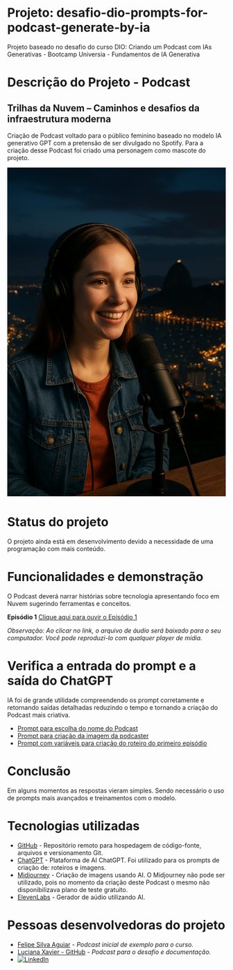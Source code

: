 # Projeto: desafio-dio-prompts-for-podcast-generate-by-ia
Projeto baseado no desafio do curso DIO: Criando um Podcast com IAs Generativas - Bootcamp Universia - Fundamentos de IA Generativa
# Descrição do Projeto - Podcast
## Trilhas da Nuvem – Caminhos e desafios da infraestrutura moderna
Criação de Podcast voltado para o público feminino baseado no modelo IA generativo GPT com a pretensão de ser divulgado no Spotify. Para a criação desse Podcast foi criado uma personagem como mascote do projeto.

![podcaster](https://github.com/LucianaXavierDaSilva/desafio-dio-prompts-for-podcast-generate-by-ia/blob/main/podcaster_half.png)

# Status do projeto
O projeto ainda está em desenvolvimento devido a necessidade de uma programação com mais conteúdo.

# Funcionalidades e demonstração
O Podcast deverá narrar histórias sobre tecnologia apresentando foco em Nuvem sugerindo ferramentas e conceitos.

**Episódio 1** [Clique aqui para ouvir o Episódio 1](https://raw.githubusercontent.com/LucianaXavierDaSilva/desafio-dio-prompts-for-podcast-generate-by-ia/main/AudioElevenLabsEpisodio1EDITADOBitrate528KB.mp3)

*Observação: Ao clicar no link, o arquivo de áudio será baixado para o seu computador. Você pode reproduzi-lo com qualquer player de mídia.*
  
# Verifica a entrada do prompt e a saída do ChatGPT
IA foi de grande utilidade compreendendo os prompt corretamente e retornando saídas detalhadas reduzindo o tempo e tornando a criação do Podcast mais criativa.
* [Prompt para escolha do nome do Podcast](https://chatgpt.com/share/68d462ce-dc64-8009-bbe7-861cd489dd96)
* [Prompt para criação da imagem da podcaster](https://chatgpt.com/share/68d48a20-03f0-8009-8684-81a4b0f28227)
* [Prompt com variáveis para criação do roteiro do primeiro episódio](https://chatgpt.com/s/t_68d5ad34cdf08191bc7c89d7c5c8951d)

# Conclusão
Em alguns momentos as respostas vieram simples. Sendo necessário o uso de prompts mais avançados e treinamentos com o modelo.

# Tecnologias utilizadas
* [GitHub](https://github.com/) - Repositório remoto para hospedagem de código-fonte, arquivos e versionamento Git.
* [ChatGPT](Chat.openai.com) - Plataforma de AI ChatGPT. Foi utilizado para os prompts de criação de: roteiros e imagens.
* [Midjourney](midjourney.com) - Criação de imagens usando AI. O Midjourney não pode ser utilizado, pois no momento da criação deste Podcast o mesmo não disponibilizava plano de teste gratuito.
* [ElevenLabs](https://elevenlabs.io/) - Gerador de aúdio utilizando AI.

# Pessoas desenvolvedoras do projeto
* [Felipe Silva Aguiar](https://github.com/felipeAguiarCode/prompts-for-podcast-generate-by-ia) - *Podcast inicial de exemplo para o curso.*
* [Luciana Xavier - GitHub](https://github.com/lucianaxavierdasilva) - *Podcast para o desafio e documentação.*
* <a href="https://www.linkedin.com/in/luciana-xavier-da-silva-61052614/" target="_blank"> <img src="https://img.shields.io/badge/LinkedIn-Luciana%20Xavier-blue?style=flat&logo=linkedin" alt="LinkedIn"/> </a>

